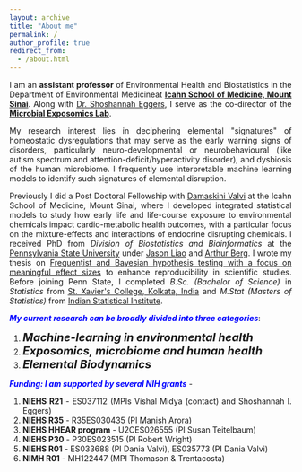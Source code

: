 ```yaml
---
layout: archive
title: "About me"
permalink: /
author_profile: true
redirect_from: 
  - /about.html
---
```


<span style="text-align: justify"> 

I am an **assistant professor** of Environmental Health and Biostatistics in the Department of Environmental Medicineat **<span style = "color:blue">[Icahn School of Medicine, Mount Sinai](https://icahn.mssm.edu/about/departments/environmental-public-health)</span>**. Along with <span style = "color:blue">[Dr. Shoshannah Eggers](https://scholar.google.com/citations?hl=en&user=6JjgTmUAAAAJ)</span>, I serve as the co-director of the **[Microbial Exposomics Lab](https://sites.google.com/view/microbial-exposomics/home)**. 

My research interest lies in deciphering elemental "signatures" of homeostatic dysregulations that may serve as the early warning signs of disorders, particularly neuro-developmental or neurobehavioural (like autism spectrum and attention-deficit/hyperactivity disorder), and dysbiosis of the human microbiome. I frequently use interpretable machine learning models to identify such signatures of elemental disruption.

Previously I did a Post Doctoral Fellowship with <span style ="color:blue">[Damaskini Valvi](https://profiles.mountsinai.org/valvi-damaskini)</span> at the Icahn School of Medicine, Mount Sinai, where I developed integrated statistical models to study how early life and life-course exposure to environmental chemicals impact cardio-metabolic health outcomes, with a particular focus on the mixture-effects and interactions of endocrine disrupting chemicals. I received PhD from _Division of Biostatistics and Bioinformatics_ at the <span style ="color:blue">[Pennsylvania State University](https://med.psu.edu/)</span> under <span style ="color:blue">[Jason Liao](https://sites.google.com/site/jiangangliao/)</span> and <span style ="color:blue">[Arthur Berg](http://www.personal.psu.edu/asb17/Homepage/Welcome.html)</span>. I wrote my thesis on <span style ="color:blue">[Frequentist and Bayesian hypothesis testing with a focus on meaningful effect sizes](https://www.proquest.com/pagepdf/2569643656?accountid=41157)</span> to enhance reproducibility in scientific studies. <span style="text-align: justify"> Before joining Penn State, I completed _B.Sc. (Bachelor of Science)_ in _Statistics_ from <span style ="color:blue">[St. Xavier's College, Kolkata, India](http://www.sxccal.edu/)</span> and _M.Stat (Masters of Statistics)_ from <span style ="color:blue">[Indian Statistical Institute](https://www.isical.ac.in/)</span>.</span> 

<span style ="color:blue">**_My current research can be broadly divided into three categories_**</span>:

1. <span style="font-size: 20px">**_Machine-learning in environmental health_**
1. <span style="font-size: 20px">**_Exposomics, microbiome and human health_**
1. <span style="font-size: 20px">**_Elemental Biodynamics_**


<span style ="color:blue">**_Funding: I am supported by several NIH grants_**</span>  - 
1. **NIEHS R21** - ES037112 (MPIs Vishal Midya (contact) and Shoshannah I. Eggers)
2. **NIEHS R35** - R35ES030435 (PI Manish Arora)
3. **NIEHS HHEAR program** - U2CES026555 (PI Susan Teitelbaum)
4. **NIEHS P30** -  P30ES023515  (PI Robert Wright)
5. **NIEHS R01** - ES033688 (PI Dania Valvi), ES035773 (PI Dania Valvi)
6. **NIMH  R01** - MH122447 (MPI Thomason & Trentacosta)

